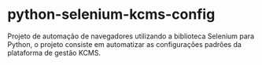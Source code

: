 # python-selenium-kcms-config
 Projeto de automação de navegadores utilizando a biblioteca Selenium para Python, o projeto consiste em automatizar as configurações padrões da plataforma de gestão KCMS.

